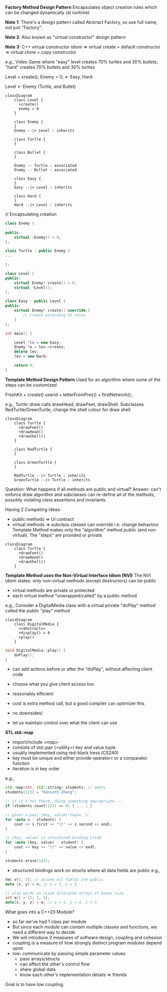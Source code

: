 
**Factory Method Design Pattern**
Encapsulates object creation rules which can be changed dynamically (at runtime)

**Note 1**: There's a design pattern called Abstract Factory, so use full name, not just "Factory". 

**Note 2**: Also known as "virtual constructor" design pattern 

**Note 3**: C++ virtual constructor idiom 
=> virtual create = default constructor
=> virtual clone = copy constructor 

e.g., Video Game where "easy" level creates 70% turtles and 30% bullets; "hard" creates 70% bullets and 30% turtles

Level 
\+ create();
	Enemy = 0;
$\leftarrow$ Easy, Hard 

Level $\leftarrow$ Enemy (Turtle, and Bullet)

```mermaid
classDiagram
    class Level {
      +create()
      enemy = 0
    }

    class Enemy {
    }
    Enemy --|> Level : inherits

    class Turtle {
    }

    class Bullet {
    }

    Enemy -- Turtle : associated
    Enemy -- Bullet : associated

    class Easy {
    }
    Easy --|> Level : inherits

    class Hard {
    }
    Hard --|> Level : inherits
```



// Encapsulating creation 
```C++
class Enemy { 
...
public:
	virtual ~Enemy() = 0;
};

class Turtle : public Enemy {
...

};

class Level {
public:
	virtual Enemy* create() = 0;
	virtual ~Level();
};

class Easy : public Level {
public:
	virtual Enemy* create() override {
		// create according to rules
	}
};

int main() {

	Level *lv = new Easy;
	Enemy *e = lev->create;
	delete lev;
	lev = new Hard;

	return 0;
}
```



**Template Method Design Pattern**
Used for an algorithm where some of the steps can be customized 

FreshKit
\+ create() userid
\+ letterFromPrez()
\+ firstNetwork();

e.g., Turtle::draw calls drawHead, drawFeet, drawShell. Subclasses RedTurtle/GreenTurtle, change the shell colour for draw shell 

```mermaid
classDiagram
    class Turtle {
      +drawFeet()
      +drawHead()
      +drawShell()
    }

    class RedTurtle {
    }

    class GreenTurtle {
    }

    RedTurtle --|> Turtle : inherits
    GreenTurtle --|> Turtle : inherits
```

Question: What happens if all methods are public and virtual?
Answer: can't enforce draw algorithm and subclasses can re-define all of the methods, possibly violating class assertions and invariants. 


Having 2 Competing Ideas:
- public methods => UI contract
- virtual methods => subclass classes can override i.e. change behaviour 
Template Method makes only the "algorithm" method public (and non virtual). The "steps" are provided or private 

```mermaid
classDiagram
    class Turtle {
      +drawFeet()
      +drawHead()
      +drawShell()
    }
```

**Template Method uses the Non-Virtual Interface Idiom (NVI)**
The NVI idiom states: only non-virtual methods (except destructors) can be public
- virtual methods are private or protected 
- each virtual method "unwrapped/called" by a public method 

e.g., Consider a DigitalMedia class with a virtual private "doPlay" method called the public "play" method

```mermaid
classDiagram
    class DigitalMedia {
      <<abstract>>
      +display() = 0
      +play()
    }

```

```C++
void DigitalMedia::play() {
	doPlay();
}
```
- can add actions before or after the "doPlay", without affecting client code 
- choose what you give client access too
- reasonably efficient

- cost is extra method call, but a good compiler can optimizer this 
- no downsides!
- let us maintain control over what the client can use 

**STL std::map**
- import/include \<map\>
- consists of std::pair (\<utility\>) key and value tuple 
- usually implemented using red-black tress (CS240)
- key must be unique and either provide operator< or a comparator function
- iteration is in key order 

e.g., 
```C++
std::map<int, std::string> students; // empty
students[123] = "Kenneth Zhang";

// if it's not there, doing something appropriate ... 
if (students.count(123) == 0) { ... ; }

// given a pair (key, value)-tuple 's'
for (auto s : students) {
	cout << s.first << "\t" << s.second << endl;
}

// [key, value] is structured binding C++20
for (auto [key, value] : student) {
	cout << key << "\t" << value << endl;
}

students.erase(123);
```


- structured bindings work on structs where all data fields are public
e.g., 
```C++
Vec v{1, 2}; // assume all fields are public
auto [x, y] = v; // x = 1, y = 2

// also words on stack allocated arrays of known size
int a[] = {1, 2, 3};
auto[x, y, z] = a; // x = 1, y = 2, z = 3
```

What goes into a C++20 Module?
- so far we've had 1 class per module 
- But since each module can contain multiple classes and functions, we need a different way to decide
- We will introduce 2 measures of software design, coupling and cohesion
- coupling is a measure of how strongly distinct program modules depend upon 
- low: communicate by passing simple parameter values
	- pass arrays/structs 
	- can affect the other's control flow 
	- share global data 
	- know each other's implementation details => friends 

Goal is to have low coupling.


